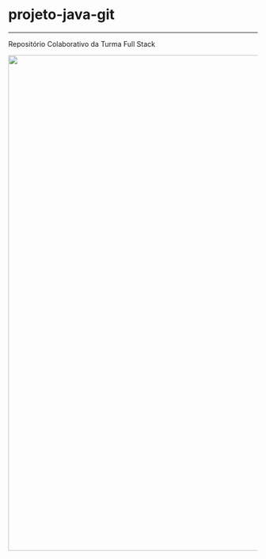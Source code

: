 # projeto-java-git
--------------------------------------------
Repositório Colaborativo da Turma Full Stack

<img src="https://miro.medium.com/v2/resize:fit:640/format:webp/1*4rKbEhSZ2WeGPavPNTiOCw.png" width="1000" height="1000"/>
